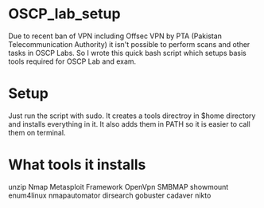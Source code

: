 # OSCP_lab_setup
Due to recent ban of VPN including Offsec VPN by PTA (Pakistan Telecommunication Authority) it isn't possible to perform scans and other tasks in OSCP Labs. So I wrote this quick bash script which setups basis tools required for OSCP Lab and exam.
# Setup
Just run the script with sudo. It creates a tools directroy in $home directory and installs everything in it. It also adds them in PATH so it is easier to call them on terminal.
# What tools it installs
unzip
Nmap
Metasploit Framework
OpenVpn
SMBMAP
showmount
enum4linux
nmapautomator
dirsearch
gobuster
cadaver
nikto
